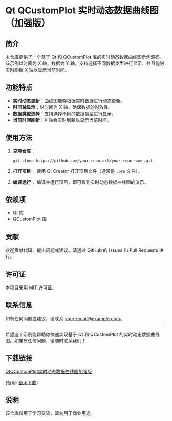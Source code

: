 # Qt QCustomPlot 实时动态数据曲线图（加强版）

## 简介

本仓库提供了一个基于 Qt 和 QCustomPlot 库的实时动态数据曲线图示例源码。该示例以时间为 X 轴，数据为 Y 轴，支持选择不同数据类型进行显示，并且能够实时刷新 X 轴以显示当前时间。

## 功能特点

- **实时动态更新**：曲线图能够根据实时数据进行动态更新。
- **时间轴显示**：以时间为 X 轴，确保数据的时效性。
- **数据类型选择**：支持选择不同的数据类型进行显示。
- **当前时间刷新**：X 轴会实时刷新以显示当前时间。

## 使用方法

1. **克隆仓库**：
   ```bash
   git clone https://github.com/your-repo-url/your-repo-name.git
   ```

2. **打开项目**：
   使用 Qt Creator 打开项目文件（通常是 `.pro` 文件）。

3. **编译运行**：
   编译并运行项目，即可看到实时动态数据曲线图的演示。

## 依赖项

- Qt 库
- QCustomPlot 库

## 贡献

欢迎贡献代码、提出问题或建议。请通过 GitHub 的 Issues 和 Pull Requests 进行。

## 许可证

本项目采用 [MIT 许可证](LICENSE)。

## 联系信息

如有任何问题或建议，请联系 [your-email@example.com](mailto:your-email@example.com)。

---

希望这个示例能帮助你快速实现基于 Qt 和 QCustomPlot 的实时动态数据曲线图。如果有任何问题，请随时联系我们！

## 下载链接
[QtQCustomPlot实时动态数据曲线图加强版](https://pan.quark.cn/s/133261485ff9) 

(备用: [备用下载](https://pan.baidu.com/s/1a_RLWPUx2jibk4HjQJga5w?pwd=6hyw))

## 说明

该仓库仅用于学习交流，请勿用于商业用途。
